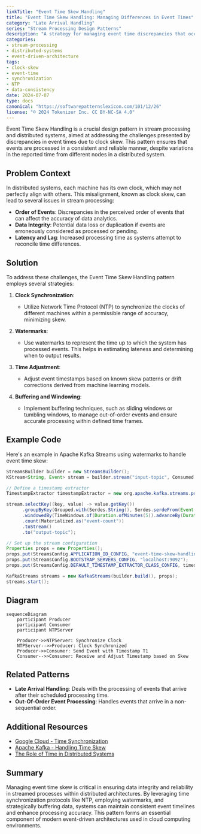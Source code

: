 ```yaml
---
linkTitle: "Event Time Skew Handling"
title: "Event Time Skew Handling: Managing Differences in Event Times"
category: "Late Arrival Handling"
series: "Stream Processing Design Patterns"
description: "A strategy for managing event time discrepancies that occur due to clock skew in distributed systems, which can cause challenges in stream processing and data consistency."
categories:
- stream-processing
- distributed-systems
- event-driven-architecture
tags:
- clock-skew
- event-time
- synchronization
- NTP
- data-consistency
date: 2024-07-07
type: docs
canonical: "https://softwarepatternslexicon.com/101/12/26"
license: "© 2024 Tokenizer Inc. CC BY-NC-SA 4.0"
---
```



Event Time Skew Handling is a crucial design pattern in stream processing and distributed systems, aimed at addressing the challenges presented by discrepancies in event times due to clock skew. This pattern ensures that events are processed in a consistent and reliable manner, despite variations in the reported time from different nodes in a distributed system.

## Problem Context

In distributed systems, each machine has its own clock, which may not perfectly align with others. This misalignment, known as clock skew, can lead to several issues in stream processing:

- **Order of Events**: Discrepancies in the perceived order of events that can affect the accuracy of data analytics.
- **Data Integrity**: Potential data loss or duplication if events are erroneously considered as processed or pending.
- **Latency and Lag**: Increased processing time as systems attempt to reconcile time differences.

## Solution

To address these challenges, the Event Time Skew Handling pattern employs several strategies:

1. **Clock Synchronization**: 
   - Utilize Network Time Protocol (NTP) to synchronize the clocks of different machines within a permissible range of accuracy, minimizing skew.

2. **Watermarks**:
   - Use watermarks to represent the time up to which the system has processed events. This helps in estimating lateness and determining when to output results.

3. **Time Adjustment**: 
   - Adjust event timestamps based on known skew patterns or drift corrections derived from machine learning models.

4. **Buffering and Windowing**:
   - Implement buffering techniques, such as sliding windows or tumbling windows, to manage out-of-order events and ensure accurate processing within defined time frames.

## Example Code

Here's an example in Apache Kafka Streams using watermarks to handle event time skew:

```java
StreamsBuilder builder = new StreamsBuilder();
KStream<String, Event> stream = builder.stream("input-topic", Consumed.with(Serdes.String(), Serdes.serdeFrom(Event.class)));

// Define a timestamp extractor
TimestampExtractor timestampExtractor = new org.apache.kafka.streams.processor.WallclockTimestampExtractor();

stream.selectKey((key, value) -> value.getKey())
      .groupByKey(Grouped.with(Serdes.String(), Serdes.serdeFrom(Event.class)))
      .windowedBy(TimeWindows.of(Duration.ofMinutes(5)).advanceBy(Duration.ofMinutes(1)))
      .count(Materialized.as("event-count"))
      .toStream()
      .to("output-topic");

// Set up the stream configuration
Properties props = new Properties();
props.put(StreamsConfig.APPLICATION_ID_CONFIG, "event-time-skew-handling-example");
props.put(StreamsConfig.BOOTSTRAP_SERVERS_CONFIG, "localhost:9092");
props.put(StreamsConfig.DEFAULT_TIMESTAMP_EXTRACTOR_CLASS_CONFIG, timestampExtractor.getClass().getName());

KafkaStreams streams = new KafkaStreams(builder.build(), props);
streams.start();
```

## Diagram

```mermaid
sequenceDiagram
    participant Producer
    participant Consumer
    participant NTPServer
    
    Producer->>NTPServer: Synchronize Clock
    NTPServer-->>Producer: Clock Synchronized
    Producer->>Consumer: Send Event with Timestamp T1
    Consumer-->>Consumer: Receive and Adjust Timestamp based on Skew
```

## Related Patterns

- **Late Arrival Handling**: Deals with the processing of events that arrive after their scheduled processing time.
- **Out-Of-Order Event Processing**: Handles events that arrive in a non-sequential order.

## Additional Resources

- [Google Cloud - Time Synchronization](https://cloud.google.com/logging/docs/event-time-schema)
- [Apache Kafka - Handling Time Skew](https://kafka.apache.org/documentation/streams/)
- [The Role of Time in Distributed Systems](https://research.google.com/pubs/pub45855.html)

## Summary

Managing event time skew is critical in ensuring data integrity and reliability in streamed processes within distributed architectures. By leveraging time synchronization protocols like NTP, employing watermarks, and strategically buffering data, systems can maintain consistent event timelines and enhance processing accuracy. This pattern forms an essential component of modern event-driven architectures used in cloud computing environments.
